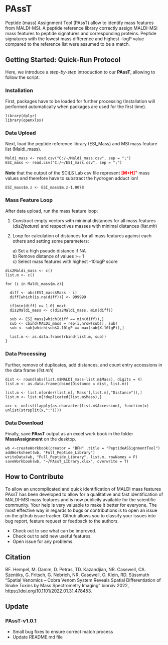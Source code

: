 # PAssT
Peptide (mass) Assignment Tool (PAssT) allow to identify mass features from MALDI-MSI. A peptide reference library correctly assign MALDI-MSI mass features to peptide signatures and corresponding proteins. Peptide signatures with the lowest mass difference and highest -logP value compared to the reference list were assumed to be a match.

## Getting Started: Quick-Run Protocol
Here, we introduce a *step-by-step* introduction to our **PAssT**, allowing to follow the script.

### Installation
First, packages have to be loaded for further processing (Installation will performed automatically when packages are used for the first time).

```{library}
library(dplyr)
library(openxlsx)
```

### Data Upload
Next, load the peptide reference library (ESI_Mass) and MSI mass feature list (Maldi_mass).

```{csv files}
Maldi_mass <- read.csv("C:/~/Maldi_mass.csv", sep = ";")
ESI_mass <- read.csv("C:/~/ESI_mass.csv", sep = ";")
```
**Note** that the output of the SCiLS Lab csv file represent <span style="color:red">**[M+H]<sup>+</sup>**</span> mass values and therefore have to substract the hydrogen adduct ion!

```{hydrogen adduct}
ESI_mass$m.z <- ESI_mass$m.z-1.0078
```
### Mass Feature Loop
After data upload, run the mass feature loop:

1. Construct empty vectors with minimal distances for all mass features (*dis2feature*) and respectives masses with minimal distances (*list.mh*)
2. Loop for calculation of distances for all mass features against each others and setting some parameters:
    
    a) Set a high pseudo distance if NA<br />
    b) Remove distance of values >= 1<br />
    c) Select mass features with highest -10logP score
    
```{mass feature loop}
dis2Maldi_mass <- c()
list.m <- c()

for (i in Maldi_mass$m.z){

  diff <- abs(ESI_mass$Mass - i)
  diff[which(is.na(diff))] <- 999999
  
  if(min(diff) >= 1.0) next
  dis2Maldi_mass <- c(dis2Maldi_mass, min(diff))
  
  sub <- ESI_mass[which(diff == min(diff)),]
  sub <- cbind(MALDI_mass = rep(i,nrow(sub)), sub)
  sub <- sub[which(sub$X.10lgP == max(sub$X.10lgP)),]
  
  list.m <- as.data.frame(rbind(list.m, sub))
}
```

### Data Processing
Further, remove of duplicates, add distances, and count entry accessions in the data frame (*list.mh*)

```{data processing}
dist <- round(abs(list.m$MALDI_mass-list.m$Mass), digits = 4)
list.m <- as.data.frame(cbind(Distance = dist, list.m))

list.m <- list.m[order(list.m[,'Mass'],list.m[,"Distance"]),]
list.m <- list.m[!duplicated(list.m$Mass),]

acc <- unlist(lapply(as.character(list.m$Accession), function(x) unlist(strsplit(x,":"))))
```

### Data Download
Finally, save **PAssT** output as an excel work book in the folder **MassAssignment** on the desktop.

```{save workbook}
wb <-createWorkbook(creator = "BFH" ,title = "PeptideASSignmentTool")
addWorksheet(wb, "Full_Peptide_Library")
writeData(wb, "Full_Peptide_Library", list.m, rowNames = F)
saveWorkbook(wb, "~/PAssT_LIbrary.xlsx", overwrite = T)
```

## How to Contribute
To allow an uncomplicated and quick identification of MALDI mass features
PAssT has been developed to allow for a qualitative and fast identification of MALDI-MSI mass features and is now publicily available for the scientific community. Your help is very valuable to make it better for everyone. The most effective way in regards to bugs or contributions is to open an issue on the github issue tracker. Github allows you to classify your issues into bug report, feature request or feedback to the authors.

   + Check out to see what can be improved.
   + Check out to add new useful features.
   + Open issue for any problems.

## Citation
BF. Hempel, M. Damm, D. Petras, TD. Kazandjian, NR. Casewell, CA. Szentiks, G. Fritsch, G. Nebrich, NR. Casewell, O. Klein, RD. Süssmuth  “Spatial Venomics – Cobra Venom System Reveals Spatial Differentiation of Snake Toxins by Mass Spectrometry Imaging” biorxiv 2022, https://doi.org/10.1101/2022.01.31.478453.

## Update

### PAssT-v1.0.1
   + Small bug fixes to ensure correct match process
   + Update README.md file

